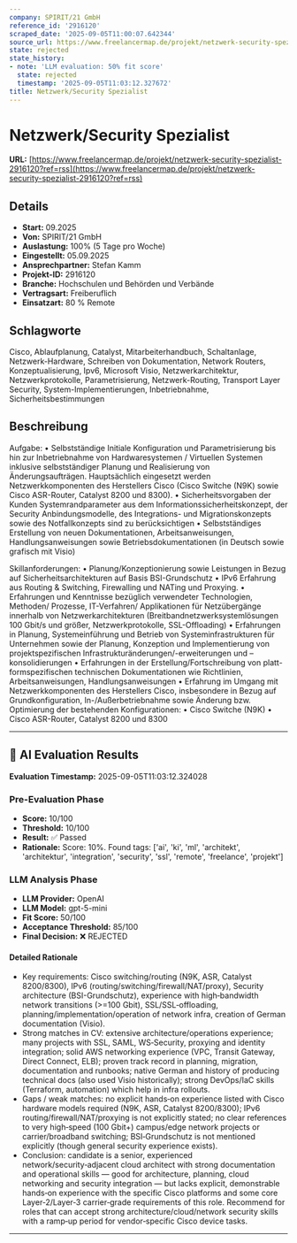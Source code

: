 ```yaml
---
company: SPIRIT/21 GmbH
reference_id: '2916120'
scraped_date: '2025-09-05T11:00:07.642344'
source_url: https://www.freelancermap.de/projekt/netzwerk-security-spezialist-2916120?ref=rss
state: rejected
state_history:
- note: 'LLM evaluation: 50% fit score'
  state: rejected
  timestamp: '2025-09-05T11:03:12.327672'
title: Netzwerk/Security Spezialist
---
```



# Netzwerk/Security Spezialist
**URL:** [https://www.freelancermap.de/projekt/netzwerk-security-spezialist-2916120?ref=rss](https://www.freelancermap.de/projekt/netzwerk-security-spezialist-2916120?ref=rss)
## Details
- **Start:** 09.2025
- **Von:** SPIRIT/21 GmbH
- **Auslastung:** 100% (5 Tage pro Woche)
- **Eingestellt:** 05.09.2025
- **Ansprechpartner:** Stefan Kamm
- **Projekt-ID:** 2916120
- **Branche:** Hochschulen und Behörden und Verbände
- **Vertragsart:** Freiberuflich
- **Einsatzart:** 80
                                                % Remote

## Schlagworte
Cisco, Ablaufplanung, Catalyst, Mitarbeiterhandbuch, Schaltanlage, Netzwerk-Hardware, Schreiben von Dokumentation, Network Routers, Konzeptualisierung, Ipv6, Microsoft Visio, Netzwerkarchitektur, Netzwerkprotokolle, Parametrisierung, Netzwerk-Routing, Transport Layer Security, System-Implementierungen, Inbetriebnahme, Sicherheitsbestimmungen

## Beschreibung
Aufgabe:
• Selbstständige Initiale Konfiguration und Parametrisierung bis hin zur Inbetriebnahme von Hardwaresystemen / Virtuellen Systemen inklusive selbstständiger Planung und Realisierung von Änderungsaufträgen. Hauptsächlich eingesetzt werden Netzwerkkomponenten des Herstellers Cisco (Cisco Switche (N9K) sowie Cisco ASR-Router, Catalyst 8200 und 8300).
• Sicherheitsvorgaben der Kunden Systemrandparameter aus dem Informationssicherheitskonzept, der Security Anbindungsmodelle, des Integrations- und Migrationskonzepts sowie des Notfallkonzepts sind zu berücksichtigen
• Selbstständiges Erstellung von neuen Dokumentationen, Arbeitsanweisungen, Handlungsanweisungen sowie Betriebsdokumentationen (in Deutsch sowie grafisch mit Visio)

Skillanforderungen:
• Planung/Konzeptionierung sowie Leistungen in Bezug auf Sicherheitsarchitekturen auf Basis BSI-Grundschutz
• IPv6 Erfahrung aus Routing & Switching, Firewalling und NATing und Proxying.
• Erfahrungen und Kenntnisse bezüglich verwendeter Technologien, Methoden/ Prozesse, IT-Verfahren/ Applikationen für Netzübergänge innerhalb von Netzwerkarchitekturen (Breitbandnetzwerksystemlösungen 100 Gbit/s und größer, Netzwerkprotokolle, SSL-Offloading)
• Erfahrungen in Planung, Systemeinführung und Betrieb von Systeminfrastrukturen für Unternehmen sowie der Planung, Konzeption und Implementierung von projektspezifischen Infrastrukturänderungen/-erweiterungen und –konsolidierungen
• Erfahrungen in der Erstellung/Fortschreibung von platt-formspezifischen technischen Dokumentationen wie Richtlinien, Arbeitsanweisungen, Handlungsanweisungen
• Erfahrung im Umgang mit Netzwerkkomponenten des Herstellers Cisco, insbesondere in Bezug auf Grundkonfiguration, In-/Außerbetriebnahme sowie Änderung bzw. Optimierung der bestehenden Konfigurationen:
• Cisco Switche (N9K)
• Cisco ASR-Router, Catalyst 8200 und 8300

---

## 🤖 AI Evaluation Results

**Evaluation Timestamp:** 2025-09-05T11:03:12.324028

### Pre-Evaluation Phase
- **Score:** 10/100
- **Threshold:** 10/100
- **Result:** ✅ Passed
- **Rationale:** Score: 10%. Found tags: ['ai', 'ki', 'ml', 'architekt', 'architektur', 'integration', 'security', 'ssl', 'remote', 'freelance', 'projekt']

### LLM Analysis Phase
- **LLM Provider:** OpenAI
- **LLM Model:** gpt-5-mini
- **Fit Score:** 50/100
- **Acceptance Threshold:** 85/100
- **Final Decision:** ❌ REJECTED

#### Detailed Rationale
- Key requirements: Cisco switching/routing (N9K, ASR, Catalyst 8200/8300), IPv6 (routing/switching/firewall/NAT/proxy), Security architecture (BSI-Grundschutz), experience with high‑bandwidth network transitions (>=100 Gbit), SSL/SSL‑offloading, planning/implementation/operation of network infra, creation of German documentation (Visio).
- Strong matches in CV: extensive architecture/operations experience; many projects with SSL, SAML, WS‑Security, proxying and identity integration; solid AWS networking experience (VPC, Transit Gateway, Direct Connect, ELB); proven track record in planning, migration, documentation and runbooks; native German and history of producing technical docs (also used Visio historically); strong DevOps/IaC skills (Terraform, automation) which help in infra rollouts.
- Gaps / weak matches: no explicit hands‑on experience listed with Cisco hardware models required (N9K, ASR, Catalyst 8200/8300); IPv6 routing/firewall/NAT/proxying is not explicitly stated; no clear references to very high‑speed (100 Gbit+) campus/edge network projects or carrier/broadband switching; BSI‑Grundschutz is not mentioned explicitly (though general security experience exists).
- Conclusion: candidate is a senior, experienced network/security‑adjacent cloud architect with strong documentation and operational skills — good for architecture, planning, cloud networking and security integration — but lacks explicit, demonstrable hands‑on experience with the specific Cisco platforms and some core Layer‑2/Layer‑3 carrier‑grade requirements of this role. Recommend for roles that can accept strong architecture/cloud/network security skills with a ramp‑up period for vendor‑specific Cisco device tasks.

---
